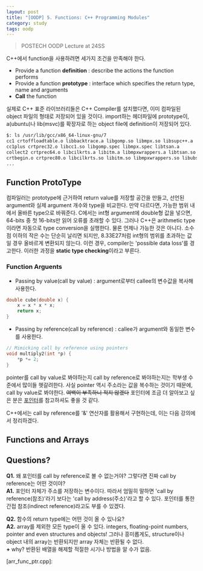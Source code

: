 ```yaml
---
layout: post
title: "[OODP] 5. Functions: C++ Programming Modules"
category: study
tags: oodp
---
```


> POSTECH OODP Lecture at 24SS

C++에서 function을 사용하려면 세가지 조건을 만족해야 한다.
- Provide a function **definition** : describe the actions the function performs
- Provide a function **prototype** : interface which specifies the return type, name and arguments
- **Call** the function
<!--more-->
실제로 C++ 표준 라이브러리들은 C++ Compiler를 설치했다면, 이미 컴파일된 object 파일의 형태로 저장되어 있을 것이다.
import하는 헤더파일에 prototype이, a(ubuntu)나 lib(msvc)를 확장자로 하는 object file에 definition이 저장되어 있다.
```bash
$: ls /usr/lib/gcc/x86_64-linux-gnu/7
cc1 crtoffloadtable.o libbacktrace.a libgomp.so libmpx.so libsupc++.a
cc1plus crtprec32.o libcc1.so libgomp.spec libmpx.spec libtsan.a
collect2 crtprec64.o libcilkrts.a libitm.a libmpxwrappers.a libtsan.so
crtbegin.o crtprec80.o libcilkrts.so libitm.so libmpxwrappers.so libubsan.a
...
```

## Function ProtoType
컴파일러는 prototype에 근거하여 return value를 저장할 공간을 만들고, 선언된 argument와 실제 argument 개수와 type을 비교한다. 만약 다르다면, 가능한 범위 내에서 올바른 type으로 바꿔준다.
C에서는 int형 argument에 double형 값을 넣으면, 64-bits 중 첫 16-bits만 읽어 오류를 초래할 수 있다.
그러나 C++은 arithmetic type이라면 자동으로 type conversion을 실행한다. 물론 언제나 가능한 것은 아니다. 소수점 이하의 작은 수는 단순히 날리면 되지만, 8.33E27처럼 int형의 범위를 초과하는 값일 경우 올바르게 변환되지 않는다. 이런 경우, compiler는 'possible data loss'를 경고한다.
이러한 과정을 **static type checking**이라고 부른다.

### Function Arguents
- Passing by value(call by value) : argument로부터 callee의 변수값을 복사해 사용한다.

``` c++
double cube(double x) {
    x = x * x * x;
    return x;
}
```

- Passing by reference(call by reference) : callee가 argument와 동일한 변수를 사용한다.

``` c++
// Mimicking call by reference using pointers
void multiply2(int *p) {
    *p *= 2;
}
```

pointer를 call by value로 봐야하는지 call by reference로 봐야하는지는 학부생 수준에서 많이들 헷갈려한다. 
사실 pointer 역시 주소라는 값을 복수하는 것이기 때문에, call by value로 봐야한다. ~~여백이 부족하니 적지 않겠다~~
포인터에 조금 더 알아보고 싶은 분은 [포인터]를 참고하셔도 좋을 것 같다.

C++에서는 call by reference를 '&' 연산자를 활용해서 구현하는데, 이는 다음 강의에서 정리하겠다.

## Functions and Arrays







## Questions?
**Q1.** 왜 포인터를 call by reference로 볼 수 없는거야? 그렇다면 진짜 call by reference는 어떤 것이야?<br>
**A1.** 포인터 자체가 주소를 저장하는 변수이다. 따라서 엄밀히 말하면 'call by reference(참조)'라기 보다는 'call by address(주소)'라고 할 수 있다. 포인터를 통한 간접 참조(indirect reference)라고도 부를 수 있겠다.

**Q2.** 함수의 return type에는 어떤 것이 올 수 있나요? <br>
**A2.** array를 제외한 모든 type이 올 수 있다. integers, floating-point numbers, pointer and even structures and objects! 그러나 흥미롭게도, structure이나 object 내의 array는 반환되지만 array 자체는 반환될 수 없다. <br>
**+** why? 반환된 배열을 해제할 적절한 시기나 방법을 알 수가 없음.

<!-- Links -->
[포인터]: https://handhp1.tistory.com/47



[arr_func_ptr.cpp]: 